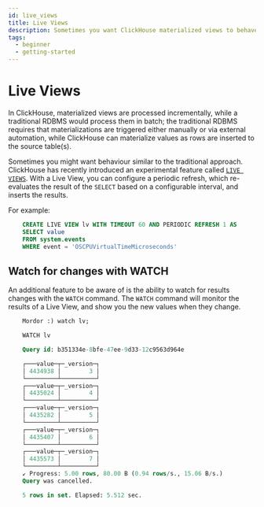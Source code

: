 ```yaml
---
id: live_views
title: Live Views
description: Sometimes you want ClickHouse materialized views to behave like a typical RDBMS. Here's how to use Live Views to periodically refresh ClickHouse materializations.
tags:
  - beginner
  - getting-started
---
```


# Live Views

In ClickHouse, materialized views are processed incrementally, while a traditional RDBMS would process them in batch; the traditional RDBMS requires that materializations are triggered either manually or via external automation, while ClickHouse can materialize values as rows are inserted to the source table(s).

Sometimes you might want behaviour similar to the traditional approach. ClickHouse has recently introduced an experimental feature called [`LIVE VIEWS`](https://clickhouse.com/docs/en/sql-reference/statements/create/view/#live-view-experimental). With a Live View, you can configure a periodic refresh, which re-evaluates the result of the `SELECT` based on a configurable interval, and inserts the results.

For example:

```sql
    CREATE LIVE VIEW lv WITH TIMEOUT 60 AND PERIODIC REFRESH 1 AS
    SELECT value
    FROM system.events
    WHERE event = 'OSCPUVirtualTimeMicroseconds'
```
    
## Watch for changes with WATCH

An additional feature to be aware of is the ability to watch for results changes with the `WATCH` command. The `WATCH` command will monitor the results of a Live View, and show you the new values when they change.

```sql
    Mordor :) watch lv;

    WATCH lv

    Query id: b351334e-8bfe-47ee-9d33-12c9563d964e

    ┌───value─┬─_version─┐
    │ 4434938 │        3 │
    └─────────┴──────────┘
    ┌───value─┬─_version─┐
    │ 4435024 │        4 │
    └─────────┴──────────┘
    ┌───value─┬─_version─┐
    │ 4435282 │        5 │
    └─────────┴──────────┘
    ┌───value─┬─_version─┐
    │ 4435407 │        6 │
    └─────────┴──────────┘
    ┌───value─┬─_version─┐
    │ 4435573 │        7 │
    └─────────┴──────────┘
    ↙ Progress: 5.00 rows, 80.00 B (0.94 rows/s., 15.06 B/s.)                                             (0.0 CPU, 9.41 KB RAM)^Cancelling query.
    Query was cancelled.

    5 rows in set. Elapsed: 5.512 sec.
```